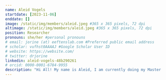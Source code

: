```yaml
---
name: Aleid Vogels
startdate: [2023-11-06]
enddate: []
image: /static/img/members/aleid.jpeg #365 x 365 pixels, 72 dpi
altimage: /static/img/members/aleid.jpeg #365 x 365 pixels, 72 dpi
position: Researcher
pronouns: she/her #personal pronouns
# email: jorine (at) eeftenslab.com #Preferred public email address
# scholar: vufhst0AAAAJ #Google Scholar User ID
# website: https://website.com/
# twitter: drjorine
linkedin: aleid-vogels-48b290261
# orcid: 0000-0001-6784-9955
description: "Hi All! My name is Aleid, I am currently doing my Master's degree in Chemistry of Life, and have studied Molecular Life Sciences here in Nijmegen. My internship here at the Eeftens lab will take from November to July. During this time I will focus on the binding of a particular recruiter to DNA. My interests match this internship very well: I like to dive deep into the interactions of biomolecules and would like to find out precisely how and why they behave certain ways. Other interests I have are running and reading, and you can count on me to always have a creative project in the works."
---
```


